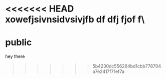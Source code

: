 <<<<<<< HEAD
xowefjsivnsidvsivjfb
df dfj fjof f\
=======
# public

hey there
>>>>>>> 5b4230dc556264bd1cbb778704a7e2417f71ef7a
